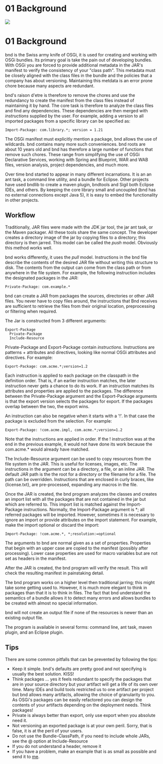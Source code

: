 # 01 Background



![][1]



# 01 Background

bnd is the Swiss army knife of OSGi, it is used for creating and working with OSGi bundles. Its primary goal is take the pain out of developing bundles. With OSGi you are forced to provide additional metadata in the JAR's manifest to verify the consistency of your "class path". This metadata must be closely aligned with the class files in the bundle and the policies that a company has about versioning. Maintaining this metdata is an error prone chore because many aspects are redundant. 

bnd's raison d'etre is therefore to remove the chores and use the redundancy to create the manifest from the class files instead of maintaining it by hand. The core task is therefore to analyze the class files and find any dependencies. These dependencies are then merged with *instructions* supplied by the user. For example, adding a version to all imported packages from a specific library can be specified as: 



    Import-Package: com.library.*; version = 1.21
    

The OSGi manifest must explicitly mention a package, bnd allows the use of wildcards. bnd contains many more such conveniences. bnd roots are about 10 years old and bnd has therefore a large number of functions that remove such chores. These range from simplifying the use of OSGi Declarative Services, working with Spring and Blueprint, WAR and WAB files, version analysis, project dependencies, and much more. 

Over time bnd started to appear in many different incarnations. It is an an ant task, a command line utility, and a bundle for Eclipse. Other projects have used bndlib to create a maven plugin, bndtools and Sigil both Eclipse IDEs, and others. By keeping the core library small and uncoupled (bnd has no external connections except Java 5), it is easy to embed the functionality in other projects. 



## Workflow

Traditionally, JAR files were made with the JDK jar tool, the jar ant task, or the Maven packager. All these tools share the same concept. The developer creates a directory image of the jar by copying files to a directory; this directory is then jarred. This model can be called the *push* model. Obviously this method works well. 

bnd works differently, it uses the *pull* model. Instructions in the bnd file describe the contents of the desired JAR file without writing this structure to disk. The contents from the output can come from the class path or from anywhere in the file system. For example, the following instruction includes the designated packages in the JAR: 



    Private-Package: com.example.*
    

bnd can create a JAR from packages the sources, directories or other JAR files. You never have to copy files around, the instructions that Bnd receives are sufficient to retrieve the files from their original location, preprocessing or filtering when required. 

The Jar is constructed from 3 different arguments: 



    Export-Package
      Private-Package
      Include-Resource
    

Private-Package and Export-Package contain *instructions*. Instructions are patterns + attributes and directives, looking like normal OSGi attributes and directives. For example: 



    Export-Package: com.acme.*;version=1.2
    

Each instruction is applied to each package on the classpath in the definition order. That is, if an earlier instruction matches, the later instruction never gets a chance to do its work. If an instruction matches its attributes and properties are applied to the packages. The difference between the Private-Package argument and the Export-Package arguments is that the export version selects the packages for export. If the packages overlap between the two, the export wins. 

An instruction can also be negative when it starts with a '!'. In that case the package is excluded from the selection. For example: 



    Export-Package: !com.acme.impl, com.acme.*;version=1.2
    

Note that the instructions are applied in order. If the ! instruction was at the end in the previous example, it would not have done its work because the com.acme.* would already have matched. 

The Include-Resource argument can be used to copy resources from the file system in the JAR. This is useful for licenses, images, etc. The instructions in the argument can be a directory, a file, or an inline JAR. The default JAR path is the the root for a directory or the filename for a file. The path can be overridden. Instructions that are enclosed in curly braces, like {license.txt}, are pre-processed, expanding any macros in the file. 

Once the JAR is created, the bnd program analyzes the classes and creates an import list with all the packages that are not contained in the jar but which are referred to. This import list is matched against the Import-Package instructions. Normally, the Import-Package argument is *; all referred packages will be imported. However, sometimes it is necessary to ignore an import or provide attributes on the import statement. For example, make the import optional or discard the import: 



    Import-Package: !com.acme.*, *;resolution:=optional
    

The arguments to bnd are normal given as a set of properties. Properties that begin with an upper case are copied to the manifest (possibly after processing). Lower case properties are used for macro variables but are not set as headers in the manifest. 

After the JAR is created, the bnd program will verify the result. This will check the resulting manifest in painstaking detail. 

The bnd program works on a higher level then traditional jarring; this might take some getting used to. However, it is much more elegant to think in packages than that it is to think in files. The fact that bnd understand the semantics of a bundle allows it to detect many errors and allows bundles to be created with almost no special information. 

bnd will not create an output file if none of the resources is newer than an existing output file. 

The program is available in several forms: command line, ant task, maven plugin, and an Eclipse plugin. 



## Tips

There are some common pitfalls that can be prevented by following the tips: 

*   Keep it simple. bnd's defaults are pretty good and not specifying is usually the best solution. KISS! 
*   Think packages ... yes it feels redundant to specify the packages that are in your source directory but your artifact will get a life of its own over time. Many IDEs and build tools restricted us to one artifact per project but bnd allows many artifacts, allowing the choice of granularity to you. As OSGi's packages can be easily refactored you can design the contents of your artifacts depending on the deployment needs. Think packages! 
*   Private is always better than export, only use export when you absolute need it. 
*   Not versioning an exported package is at your own peril. Sorry, that is false, it is at the peril of your users. 
*   Do not use the Bundle-ClassPath, if you need to include whole JARs, see the @ option at Include-Resource 
*   If you do not understand a header, remove it 
*   If you have a problem, make an example that is as small as possible and send it to [me][2].

 [1]: http://www.aqute.biz/uploads/Code/bnd.png ""
 [2]: mailto:Peter.Kriens@aQute.biz